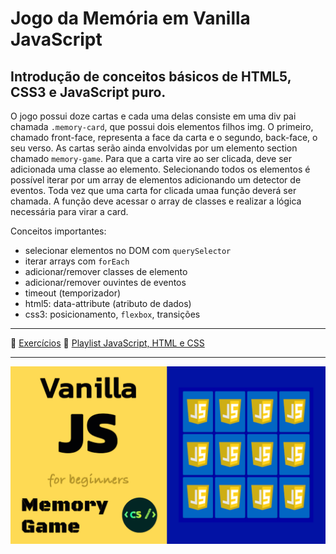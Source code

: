 # Jogo da Memória em Vanilla JavaScript

## Introdução de conceitos básicos de HTML5, CSS3 e JavaScript puro.

O jogo possui doze cartas e cada uma delas consiste em uma div pai chamada `.memory-card`, que possui dois elementos filhos img. O primeiro, chamado front-face, representa a face da carta e o segundo, back-face, o seu verso.
As cartas serão ainda envolvidas por um elemento section chamado `memory-game`.
Para que a carta vire ao ser clicada, deve ser adicionada uma classe ao elemento. Selecionando todos os elementos é possível iterar por um array de elementos adicionando um detector de eventos. Toda vez que uma carta for clicada umaa função deverá ser chamada. A função deve acessar o array de classes e realizar a lógica necessária para virar a card.

Conceitos importantes:

* selecionar elementos no DOM com `querySelector`
* iterar arrays com `forEach`
* adicionar/remover classes de elemento
* adicionar/remover ouvintes de eventos
* timeout (temporizador)
* html5: data-attribute (atributo de dados)
* css3: posicionamento, `flexbox`, transições
---
💚 [Exercícios](https://exercism.org/tracks/javascript/exercises)
💙 [Playlist JavaScript, HTML e CSS](https://youtube.com/playlist?list=PLPjSrtKJfMyfDem5WcuE0_njkILHFXCpH)

---

![Memory Game](./memory-game.gif)

